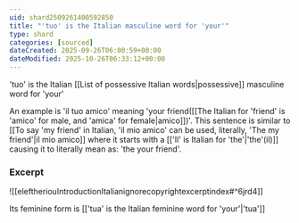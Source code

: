 ```yaml
---
uid: shard2509261400592850
title: "'tuo' is the Italian masculine word for 'your'"
type: shard
categories: [sourced]
dateCreated: 2025-09-26T06:00:59+00:00
dateModified: 2025-10-26T06:33:12+00:00
---
```

'tuo' is the Italian [[List of possessive Italian words|possessive]] masculine word for 'your' 

An example is 'il tuo amico' meaning 'your friend([[The Italian for 'friend' is 'amico' for male, and 'amica' for female|amico]])'. This sentence is similar to [[To say 'my friend' in Italian, 'il mio amico' can be used, literally, 'The my friend'|il mio amico]] where it starts with a [['Il' is Italian for 'the'|'the'(il)]] causing it to literally mean as: 'the your friend'. 
### Excerpt
![[eleftheriouIntroductionItalianignorecopyrightexcerptindex#^6jrd4]]

Its feminine form is [['tua' is the Italian feminine word for 'your'|'tua']]